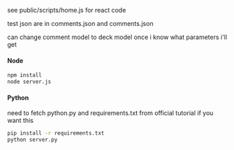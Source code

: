 see public/scripts/home.js for react code

test json are in comments.json and comments.json

can change comment model to deck model once i know what parameters i'll get

#### Node

```sh
npm install
node server.js
```

#### Python

need to fetch python.py and requirements.txt from official tutorial if you want this

```sh
pip install -r requirements.txt
python server.py
```
